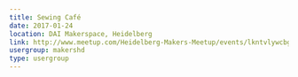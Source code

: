 ```yaml
---
title: Sewing Café
date: 2017-01-24
location: DAI Makerspace, Heidelberg
link: http://www.meetup.com/Heidelberg-Makers-Meetup/events/lkntvlywcbgc/
usergroup: makershd
type: usergroup
---
```

